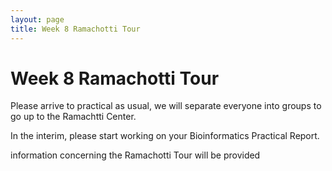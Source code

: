 ```yaml
---
layout: page
title: Week 8 Ramachotti Tour
---
```


Week 8 Ramachotti Tour
=====================

Please arrive to practical as usual, we will separate everyone into groups to go up to the Ramachtti Center. 

In the interim, please start working on your Bioinformatics Practical Report. 

information concerning the Ramachotti Tour will be provided

